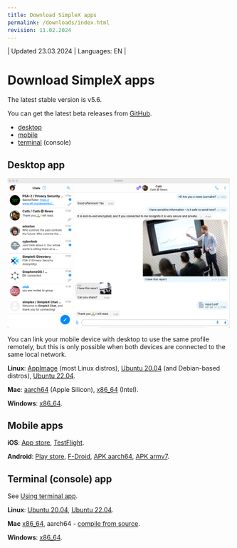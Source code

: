 ```yaml
---
title: Download SimpleX apps
permalink: /downloads/index.html
revision: 11.02.2024
---
```


| Updated 23.03.2024 | Languages: EN |
# Download SimpleX apps

The latest stable version is v5.6.

You can get the latest beta releases from [GitHub](https://github.com/simplex-chat/simplex-chat/releases).

- [desktop](#desktop-app)
- [mobile](#mobile-apps)
- [terminal](#terminal-console-app) (console)

## Desktop app

<img src="/docs/images/simplex-desktop-light.png" alt="desktop app" width=500>

You can link your mobile device with desktop to use the same profile remotely, but this is only possible when both devices are connected to the same local network.

**Linux**: [AppImage](https://github.com/simplex-chat/simplex-chat/releases/latest/download/simplex-desktop-x86_64.AppImage) (most Linux distros), [Ubuntu 20.04](https://github.com/simplex-chat/simplex-chat/releases/latest/download/simplex-desktop-ubuntu-20_04-x86_64.deb) (and Debian-based distros), [Ubuntu 22.04](https://github.com/simplex-chat/simplex-chat/releases/latest/download/simplex-desktop-ubuntu-22_04-x86_64.deb).

**Mac**: [aarch64](https://github.com/simplex-chat/simplex-chat/releases/latest/download/simplex-desktop-macos-aarch64.dmg) (Apple Silicon), [x86_64](https://github.com/simplex-chat/simplex-chat/releases/latest/download/simplex-desktop-macos-x86_64.dmg) (Intel).

**Windows**: [x86_64](https://github.com/simplex-chat/simplex-chat/releases/latest/download/simplex-desktop-windows-x86_64.msi).

## Mobile apps

**iOS**: [App store](https://apps.apple.com/us/app/simplex-chat/id1605771084), [TestFlight](https://testflight.apple.com/join/DWuT2LQu).

**Android**: [Play store](https://play.google.com/store/apps/details?id=chat.simplex.app), [F-Droid](https://simplex.chat/fdroid/), [APK aarch64](https://github.com/simplex-chat/simplex-chat/releases/latest/download/simplex.apk), [APK armv7](https://github.com/simplex-chat/simplex-chat/releases/latest/download/simplex-armv7a.apk).

## Terminal (console) app

See [Using terminal app](/docs/CLI.md).

**Linux**: [Ubuntu 20.04](https://github.com/simplex-chat/simplex-chat/releases/latest/download/simplex-chat-ubuntu-20_04-x86-64), [Ubuntu 22.04](https://github.com/simplex-chat/simplex-chat/releases/latest/download/simplex-chat-ubuntu-22_04-x86-64).

**Mac** [x86_64](https://github.com/simplex-chat/simplex-chat/releases/latest/download/simplex-chat-macos-x86-64), aarch64 - [compile from source](/docs/CLI.md#).

**Windows**: [x86_64](https://github.com/simplex-chat/simplex-chat/releases/latest/download/simplex-chat-windows-x86-64).
